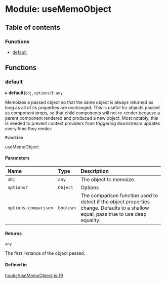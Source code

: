 # Module: useMemoObject

## Table of contents

### Functions

- [default](useMemoObject.md#default)

## Functions

### default

▸ **default**(`obj`, `options?`): `any`

Memoizes a passed object so that the same object is always returned
as long as all of its properties are unchanged. This is useful for
objects passed as component props, so that child components will not re-render
because a parent component rendered and produced a new object. Most
notably, this is needed to prevent context providers from triggering
downstream updates every time they render.

**`Function`**

useMemoObject

#### Parameters

| Name | Type | Description |
| :------ | :------ | :------ |
| `obj` | `any` | The object to memoize. |
| `options?` | `Object` | Options |
| `options.comparison` | `boolean` | The comparison function used to detect if the object properties change. Defaults to a shallow equal, pass true to use deep equality. |

#### Returns

`any`

The first instance of the object passed.

#### Defined in

[hooks/useMemoObject.js:19](https://github.com/Twipped/hooks/blob/86a2b07/hooks/useMemoObject.js#L19)
